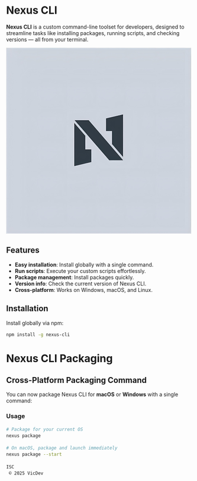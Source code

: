 # Nexus CLI

**Nexus CLI** is a custom command-line toolset for developers, designed to streamline tasks like installing packages, running scripts, and checking versions — all from your terminal.

![Nexus CLI](/logo.png)

## Features

- **Easy installation**: Install globally with a single command.
- **Run scripts**: Execute your custom scripts effortlessly.
- **Package management**: Install packages quickly.
- **Version info**: Check the current version of Nexus CLI.
- **Cross-platform**: Works on Windows, macOS, and Linux.

## Installation

Install globally via npm:

```bash
npm install -g nexus-cli

```

# Nexus CLI Packaging

## Cross-Platform Packaging Command

You can now package Nexus CLI for **macOS** or **Windows** with a single command:

### Usage

```bash
# Package for your current OS
nexus package

# On macOS, package and launch immediately
nexus package --start

ISC
 © 2025 VicDev


